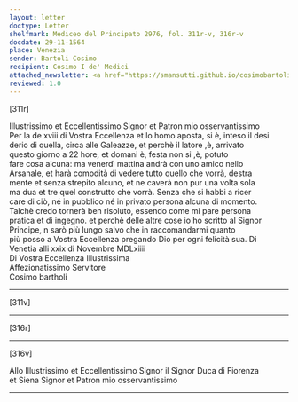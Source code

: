 ```yaml
---
layout: letter
doctype: Letter
shelfmark: Mediceo del Principato 2976, fol. 311r-v, 316r-v
docdate: 29-11-1564
place: Venezia
sender: Bartoli Cosimo
recipient: Cosimo I de' Medici
attached_newsletter: <a href="https://smansutti.github.io/cosimobartoli/texts/3079_096/">3079_096</a>
reviewed: 1.0
---
```


[311r]  
  
  
Illustrissimo et Eccellentissimo Signor et Patron mio osservantissimo  
Per la de xviii di Vostra Eccellenza et lo homo aposta, si è, inteso il desi  
derio di quella, circa alle Galeazze, et perchè il latore ,è, arrivato  
questo giorno a 22 hore, et domani è, festa non si ,è, potuto  
fare cosa alcuna: ma venerdì mattina andrà con uno amico nello  
Arsanale, et harà comodità di vedere tutto quello che vorrà, destra  
mente et senza strepito alcuno, et ne caverà non pur una volta sola  
ma dua et tre quel construtto che vorrà. Senza che si habbi a ricer  
care di ciò, né in pubblico né in privato persona alcuna di momento.  
Talchè credo tornerà ben risoluto, essendo come mi pare persona  
pratica et di ingegno. et perchè delle altre cose io ho scritto al Signor  
Principe, n sarò più lungo salvo che in raccomandarmi quanto  
più posso a Vostra Eccellenza pregando Dio per ogni felicità sua. Di  
Venetia alli xxix di Novembre MDLxiiii  
Di Vostra Eccellenza Illustrissima  
Affezionatissimo Servitore  
Cosimo bartholi  
  
---  

[311v]  
  
  
  
---  

[316r]  
  
  
  
---  

[316v]  
  
  
Allo Illustrissimo et Eccellentissimo Signor il Signor Duca di Fiorenza  
et Siena Signor et Patron mio osservantissimo  
  
---  

